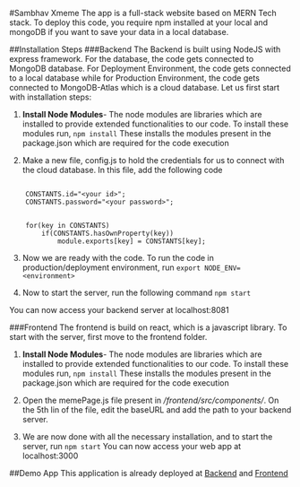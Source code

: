 #Sambhav Xmeme
The app is a full-stack website based on MERN Tech stack. To deploy this code, you require npm installed at your local and mongoDB if you want to save your data in a local database.

##Installation Steps
###Backend
The Backend is built using NodeJS with express framework. For the database, the code gets connected to MongoDB database. For Deployment Environment, the code gets connected to a local database while for Production Environment, the code gets connected to MongoDB-Atlas which is a cloud database. Let us first start with installation steps:

1) **Install Node Modules**- The node modules are libraries which are installed to provide extended functionalities to our code. To install these modules run,
```npm install```
These installs the modules present in the package.json which are required for the code execution

2) Make a new file, config.js to hold the credentials for us to connect with the cloud database. In this file, add the following code
```const CONSTANTS = {};

    CONSTANTS.id="<your id>";
    CONSTANTS.password="<your password>";


    for(key in CONSTANTS)
        if(CONSTANTS.hasOwnProperty(key))
            module.exports[key] = CONSTANTS[key];
```

3) Now we are ready with the code. To run the code in production/deployment environment, run
```export NODE_ENV=<environment>``` 

4) Now to start the server, run the following command
```npm start```

You can now access your backend server at localhost:8081

###Frontend
The frontend is build on react, which is a javascript library. To start with the server, first move to the frontend folder.

1) **Install Node Modules**- The node modules are libraries which are installed to provide extended functionalities to our code. To install these modules run,
```npm install```
These installs the modules present in the package.json which are required for the code execution

2) Open the memePage.js file present in */frontend/src/components/*. On the 5th lin of the file, edit the baseURL and add the path to your backend server. 

3) We are now done with all the necessary installation, and to start the server, run
```npm start```
You can now access your web app at localhost:3000

##Demo App
This application is already deployed at [Backend](https://sambhav-xmeme.herokuapp.com/) and [Frontend](https://sambhav-xmeme.netlify.app/)
